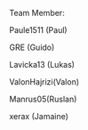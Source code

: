 Team Member:

Paule1511 (Paul)

GRE (Guido)

Lavicka13 (Lukas)

ValonHajrizi(Valon)

Manrus05(Ruslan)

xerax (Jamaine)